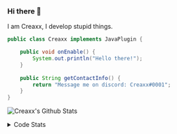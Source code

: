 ### Hi there 👋

I am Creaxx, I develop stupid things. 

```java
public class Creaxx implements JavaPlugin {

    public void onEnable() {
        System.out.println("Hello there!");
    }
    
    public String getContactInfo() {
        return "Message me on discord: Creaxx#0001";
    }
}
```

![Creaxx's Github Stats](https://github-readme-stats.vercel.app/api?username=CreaxxOG&show_icons=true&theme=dark&count_private=true)

<details>
  <summary>Code Stats</summary>

<!--START_SECTION:waka-->
![Code Time](http://img.shields.io/badge/Code%20Time-810%20hrs%2013%20mins-blue)

![Lines of code](https://img.shields.io/badge/From%20Hello%20World%20I%27ve%20Written-73%20Thousand%20lines%20of%20code-blue)

**🐱 My GitHub Data** 

> 🏆 325 Contributions in the Year 2022
 > 
> 📦 226.9 kB Used in GitHub's Storage 
 > 
> 🚫 Not Opted to Hire
 > 
> 📜 3 Public Repositories 
 > 
> 🔑 2 Private Repositories  
 > 
**I'm a Night 🦉** 

```text
🌞 Morning    6 commits      █░░░░░░░░░░░░░░░░░░░░░░░░   3.8% 
🌆 Daytime    61 commits     █████████░░░░░░░░░░░░░░░░   38.61% 
🌃 Evening    74 commits     ███████████░░░░░░░░░░░░░░   46.84% 
🌙 Night      17 commits     ██░░░░░░░░░░░░░░░░░░░░░░░   10.76%

```
📅 **I'm Most Productive on Wednesday** 

```text
Monday       24 commits     ███░░░░░░░░░░░░░░░░░░░░░░   15.19% 
Tuesday      32 commits     █████░░░░░░░░░░░░░░░░░░░░   20.25% 
Wednesday    52 commits     ████████░░░░░░░░░░░░░░░░░   32.91% 
Thursday     9 commits      █░░░░░░░░░░░░░░░░░░░░░░░░   5.7% 
Friday       9 commits      █░░░░░░░░░░░░░░░░░░░░░░░░   5.7% 
Saturday     18 commits     ██░░░░░░░░░░░░░░░░░░░░░░░   11.39% 
Sunday       14 commits     ██░░░░░░░░░░░░░░░░░░░░░░░   8.86%

```


📊 **This Week I Spent My Time On** 

```text
💬 Programming Languages: 
Java                     12 hrs 1 min        ██████████████████████░░░   87.86% 
Kotlin                   38 mins             █░░░░░░░░░░░░░░░░░░░░░░░░   4.73% 
TypeScript               24 mins             ░░░░░░░░░░░░░░░░░░░░░░░░░   3.04% 
XML                      17 mins             ░░░░░░░░░░░░░░░░░░░░░░░░░   2.15% 
YAML                     6 mins              ░░░░░░░░░░░░░░░░░░░░░░░░░   0.77%

🔥 Editors: 
IntelliJ                 13 hrs 41 mins      █████████████████████████   100.0%

```

**I Mostly Code in Java** 

```text
Java                     5 repos             ███████████████░░░░░░░░░░   62.5% 
EJS                      1 repo              ███░░░░░░░░░░░░░░░░░░░░░░   12.5% 
Kotlin                   1 repo              ███░░░░░░░░░░░░░░░░░░░░░░   12.5% 
Python                   1 repo              ███░░░░░░░░░░░░░░░░░░░░░░   12.5%

```



 Last Updated on 25/08/2022 12:47:28 UTC
<!--END_SECTION:waka-->
</details>
